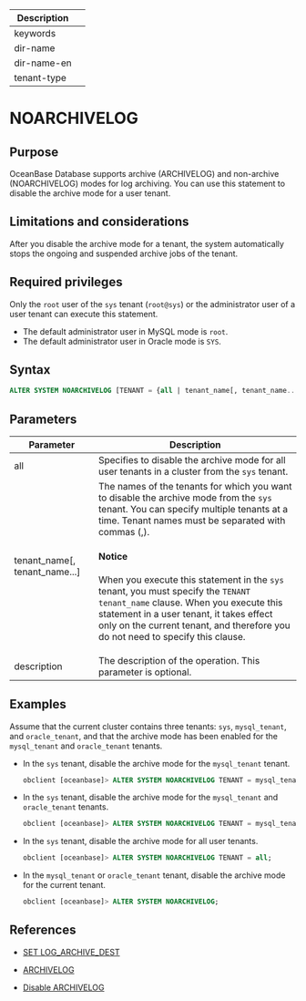 | Description   |                 |
|---------------|-----------------|
| keywords      |                 |
| dir-name      |                 |
| dir-name-en   |                 |
| tenant-type   |                 |

# NOARCHIVELOG

## Purpose

OceanBase Database supports archive (ARCHIVELOG) and non-archive (NOARCHIVELOG) modes for log archiving. You can use this statement to disable the archive mode for a user tenant.

## Limitations and considerations

After you disable the archive mode for a tenant, the system automatically stops the ongoing and suspended archive jobs of the tenant.

## Required privileges

Only the `root` user of the `sys` tenant (`root@sys`) or the administrator user of a user tenant can execute this statement. 

* The default administrator user in MySQL mode is `root`.
* The default administrator user in Oracle mode is `SYS`.

## Syntax

```sql
ALTER SYSTEM NOARCHIVELOG [TENANT = {all | tenant_name[, tenant_name...]}] [DESCRIPTION [=] 'description'];
```

## Parameters

| Parameter | Description |
|-------------------------|--------------------------------------------------------------------------------------------------------|
| all | Specifies to disable the archive mode for all user tenants in a cluster from the `sys` tenant.  |
| tenant_name[, tenant_name...] | The names of the tenants for which you want to disable the archive mode from the `sys` tenant. You can specify multiple tenants at a time. Tenant names must be separated with commas (,). <main id="notice" type='notice'><h4>Notice</h4><p>When you execute this statement in the `sys` tenant, you must specify the <code>TENANT tenant_name</code> clause. When you execute this statement in a user tenant, it takes effect only on the current tenant, and therefore you do not need to specify this clause. </p></main> |
| description | The description of the operation. This parameter is optional.  |


## Examples

Assume that the current cluster contains three tenants: `sys`, `mysql_tenant`, and `oracle_tenant`, and that the archive mode has been enabled for the `mysql_tenant` and `oracle_tenant` tenants.

* In the `sys` tenant, disable the archive mode for the `mysql_tenant` tenant.

   ```sql
   obclient [oceanbase]> ALTER SYSTEM NOARCHIVELOG TENANT = mysql_tenant;
   ```

* In the `sys` tenant, disable the archive mode for the `mysql_tenant` and `oracle_tenant` tenants.

   ```sql
   obclient [oceanbase]> ALTER SYSTEM NOARCHIVELOG TENANT = mysql_tenant, oracle_tenant;
   ```

* In the `sys` tenant, disable the archive mode for all user tenants.

   ```sql
   obclient [oceanbase]> ALTER SYSTEM NOARCHIVELOG TENANT = all;
   ```

* In the `mysql_tenant` or `oracle_tenant` tenant, disable the archive mode for the current tenant.

   ```sql
   obclient [oceanbase]> ALTER SYSTEM NOARCHIVELOG;
   ```

## References

* [SET LOG_ARCHIVE_DEST](150.set-log-archive-dest.md)

* [ARCHIVELOG](200.archivelog.md)

* [Disable ARCHIVELOG](../../../../../600.manage/600.backup-and-recovery/300.log-archive/400.close-the-log-archive-mode.md)
